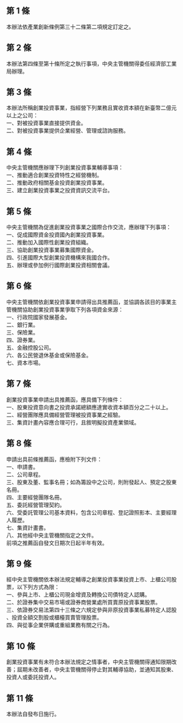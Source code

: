 第 1 條
-------
本辦法依產業創新條例第三十二條第二項規定訂定之。

第 2 條
-------
本辦法第四條至第十條所定之執行事項，中央主管機關得委任經濟部工業  
局辦理。

第 3 條
-------
本辦法所稱創業投資事業，指經營下列業務且實收資本額在新臺幣二億元  
以上之公司：  
一、對被投資事業直接提供資金。  
二、對被投資事業提供企業經營、管理或諮詢服務。

第 4 條
-------
中央主管機關應辦理下列創業投資事業輔導事項：  
一、推動適合創業投資特性之經營機制。  
二、推動政府相關基金投資創業投資事業。  
三、建立創業投資事業之投資資訊交流平台。

第 5 條
-------
中央主管機關為促進創業投資事業之國際合作交流，應辦理下列事項：  
一、促成國際資金投資國內創業投資事業。  
二、推動加入國際性創業投資組織。  
三、協助創業投資事業募集國際資金。  
四、引進國際大型創業投資機構來我國合作。  
五、辦理或參加例行國際創業投資相關會議。

第 6 條
-------
中央主管機關依創業投資事業申請得出具推薦函，並協調各該目的事業主  
管機關協助創業投資事業爭取下列各項資金來源：  
一、行政院國家發展基金。  
二、銀行業。  
三、保險業。  
四、證券業。  
五、金融控股公司。  
六、各公民營退休基金或保險基金。  
七、資本市場。

第 7 條
-------
創業投資事業申請出具推薦函，應具備下列條件：  
一、股東投資意向書之投資承諾總額應達實收資本額百分之二十以上。  
二、經營團隊應具備經營管理被投資事業之經驗。  
三、集資計畫內容應合理可行，且敘明擬投資產業領域。

第 8 條
-------
申請出具前條推薦函，應檢附下列文件：  
一、申請書。  
二、公司章程。  
三、股東及董、監事名冊；如為籌設中之公司，則附發起人、預定之股東  
    名冊。  
四、主要經營團隊名冊。  
五、委託經營管理契約。  
六、受委託管理公司基本資料，包含公司章程、登記證照影本、主要經理  
    人履歷。  
七、集資計畫書。  
八、其他經中央主管機關指定之文件。  
前項之推薦函自發文日期次日起半年有效。

第 9 條
-------
經中央主管機關依本辦法規定輔導之創業投資事業投資上市、上櫃公司股  
票，以下列方式為限：  
一、參與上市、上櫃公司現金增資及轉換公司債特定人認購。  
二、於證券集中交易市場或證券商營業處所買賣原投資事業股票。  
三、依證券交易法第四十三條之六規定參與非原投資事業私募特定人認股  
    、投資全額交割股或櫃檯買賣管理股票。  
四、與從事企業併購或重組業務有關之行為。

第 10 條
--------
創業投資事業有未符合本辦法規定之情事者，中央主管機關得通知限期改  
善；屆期未改善者，中央主管機關得停止對其輔導協助，並通知其股東、  
投資人或委託投資人。

第 11 條
--------
本辦法自發布日施行。

